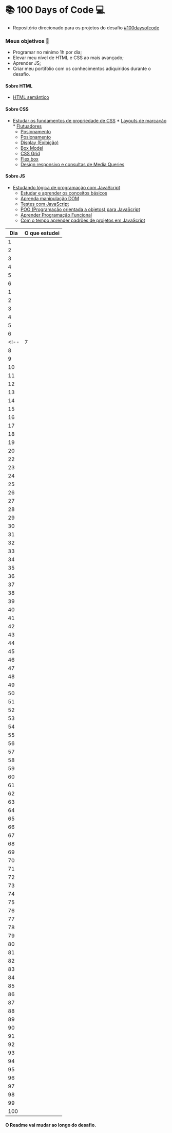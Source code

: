 # :books: 100 Days of Code :computer:

* Repositório direcionado para os projetos do desafio [#100daysofcode](https://www.100daysofcode.com/)

### Meus objetivos :rocket:

* Programar no mínimo 1h por dia;
* Elevar meu nível de HTML e CSS ao mais avançado;
* Aprender JS;
* Criar meu portifólio com os conhecimentos adiquiridos durante o desafio.

#### Sobre HTML
<!--ts-->

* [HTML semântico ](#HTML-semântico )

<!--te-->


####   Sobre CSS
<!--ts-->

   * [Estudar os fundamentos de propriedade de CSS](#Estudar-os-fundamentos-de-propriedade-de-CSS)
    * [Layouts de marcação](#Layouts-de-marcação)
    * [Flutuadores](#Flutuadores)
     * [Posionamento](#Posionamento)
     * [Posionamento](#Posionamento)
     * [Display (Exibição)](#Display-(Exibição))
     * [Box Model ](#Box-Model)
     * [CSS Grid](#CSS-Grid)
     * [Flex box](#Flex-box)
     * [Design responsivo e consultas de Media Queries](#Design-responsivo-e-consultas-de-Media-Queries)

<!--te-->

#### Sobre JS
<!--ts-->
* [Estudando lógica de programação com JavaScript](#Estudando-lógica-de-programação-com-JavaScript)
    * [Estudar e aprender os conceitos básicos](#Estudar-e-aprender-os-conceitos-básicos)
    * [Aprenda manipulação DOM](#Aprenda-manipulação-DOM)
     * [Testes com JavaScript](#Testes-com-JavaScript)
     * [POO (Programação orientada a objetos) para JavaScript](#POO-(Programação-orientada-a-objetos)para-JavaScript)
     * [Aprender Programação Funcional](#Aprender-Programação-Funcional)
     * [Com o tempo aprender padrões de projetos em JavaScript](#Com-o-tempo-aprender-padrões-de-projetos-em-JavaScript)
     
<!--te-->


| Dia | O que estudei |
| --- | ------------- |
| 1   |               |
| 2   |               |
| 3   |               |
| 4   |               |
| 5   |               |
| 6   |               |
| 1   |               |
| 2   |               |
| 3   |               |
| 4   |               |
| 5   |               |
| 6   |               |
<!-- | 7   |               |
| 8   |               |
| 9   |               |
| 10  |               |
| 11  |               |
| 12  |               |
| 13  |               |
| 14  |               |
| 15  |               |
| 16  |               |
| 17  |               |
| 18  |               |
| 19  |               |
| 20  |               |
| 22  |               |
| 23  |               |
| 24  |               |
| 25  |               |
| 26  |               |
| 27  |               |
| 28  |               |
| 29  |               |
| 30  |               |
| 31  |               |
| 32  |               |
| 33  |               |
| 34  |               |
| 35  |               |
| 36  |               |
| 37  |               |
| 38  |               |
| 39  |               |
| 40  |               |
| 41  |               |
| 42  |               |
| 43  |               |
| 44  |               |
| 45  |               |
| 46  |               |
| 47  |               |
| 48  |               |
| 49  |               |
| 50  |               |
| 51  |               |
| 52  |               |
| 53  |               |
| 54  |               |
| 55  |               |
| 56  |               |
| 57  |               |
| 58  |               |
| 59  |               |
| 60  |               |
| 61  |               |
| 62  |               |
| 63  |               |
| 64  |               |
| 65  |               |
| 66  |               |
| 67  |               |
| 68  |               |
| 69  |               |
| 70  |               |
| 71  |               |
| 72  |               |
| 73  |               |
| 74  |               |
| 75  |               |
| 76  |               |
| 77  |               |
| 78  |               |
| 79  |               |
| 80  |               |
| 81  |               |
| 82  |               |
| 83  |               |
| 84  |               |
| 85  |               |
| 86  |               |
| 87  |               |
| 88  |               |
| 89  |               |
| 90  |               |
| 91  |               |
| 92  |               |
| 93  |               |
| 94  |               |
| 95  |               |
| 96  |               |
| 97  |               |
| 98  |               |
| 99  |               |
| 100 |               | -->

#### O Readme vai mudar ao longo do desafio.
